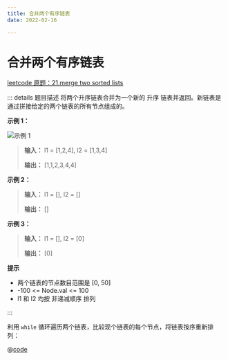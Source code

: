```yaml
---
title: 合并两个有序链表
date: 2022-02-16

---
```


# 合并两个有序链表

[leetcode 原题：21.merge two sorted lists](https://leetcode-cn.com/problems/merge-two-sorted-lists)

::: details 题目描述
将两个升序链表合并为一个新的 升序 链表并返回。新链表是通过拼接给定的两个链表的所有节点组成的。 

**示例 1：**

![示例 1](http://cdn.liwuhou.cn/tmp/20220216232306.png)

> **输入：** l1 = [1,2,4], l2 = [1,3,4]
>
> **输出：** [1,1,2,3,4,4]

**示例 2：**

> **输入：** l1 = [], l2 = []
>
> **输出：** []

**示例 3：**

> **输入：** l1 = [], l2 = [0]
>
> **输出：** [0]

**提示**

- 两个链表的节点数目范围是 [0, 50]
- -100 <= Node.val <= 100
- l1 和 l2 均按 非递减顺序 排列

:::

利用 `while` 循环遍历两个链表，比较现个链表的每个节点，将链表按序重新排列：

@[code](@@21)